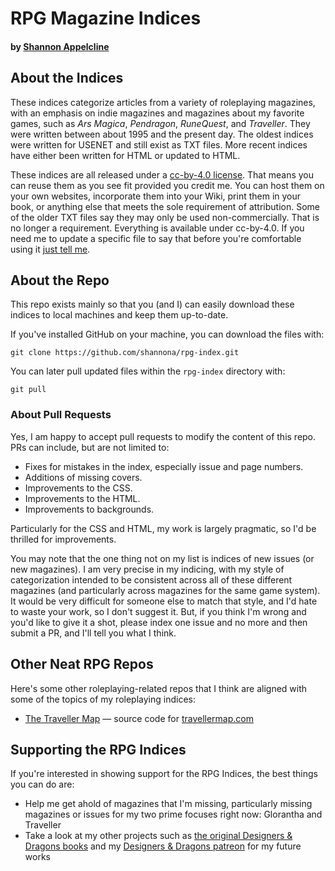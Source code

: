 # RPG Magazine Indices
#### by [Shannon Appelcline](mailto:shannon.appelcline@gmail.com)

## About the Indices

These indices categorize articles from a variety of roleplaying
magazines, with an emphasis on indie magazines and magazines about my
favorite games, such as _Ars Magica_, _Pendragon_, _RuneQuest_, and
_Traveller_. They were written between about 1995 and the present
day. The oldest indices were written for USENET and still exist as TXT
files. More recent indices have either been written for HTML or
updated to HTML.

These indices are all released under a [cc-by-4.0
license](https://creativecommons.org/licenses/by/4.0/). That means you
can reuse them as you see fit provided you credit me. You can host
them on your own websites, incorporate them into your Wiki, print them
in your book, or anything else that meets the sole requirement of
attribution. Some of the older TXT files say they may only be used
non-commercially. That is no longer a requirement. Everything is
available under cc-by-4.0. If you need me to update a specific file to say that before you're comfortable using it [just tell me](mailto:shannon.appelcline@gmail.com).

## About the Repo

This repo exists mainly so that you (and I) can easily download these
indices to local machines and keep them up-to-date.

If you've installed GitHub on your machine, you can download the files with:
```
git clone https://github.com/shannona/rpg-index.git
```
You can later pull updated files within the `rpg-index` directory with:
```
git pull
```
### About Pull Requests

Yes, I am happy to accept pull requests to modify the content of this
repo. PRs can include, but are not limited to:

* Fixes for mistakes in the index, especially issue and page numbers.
* Additions of missing covers.
* Improvements to the CSS.
* Improvements to the HTML.
* Improvements to backgrounds.

Particularly for the CSS and HTML, my work is largely pragmatic, so
I'd be thrilled for improvements.

You may note that the one thing not on my list is indices of new
issues (or new magazines). I am very precise in my indicing, with my
style of categorization intended to be consistent across all of these
different magazines (and particularly across magazines for the same
game system). It would be very difficult for someone else to match
that style, and I'd hate to waste your work, so I don't suggest
it. But, if you think I'm wrong and you'd like to give it a shot,
please index one issue and no more and then submit a PR, and I'll tell
you what I think.

## Other Neat RPG Repos

Here's some other roleplaying-related repos that I think are aligned
with some of the topics of my roleplaying indices:

* [The Traveller Map](https://github.com/inexorabletash/travellermap) — source code for [travellermap.com](https://travellermap.com/)

## Supporting the RPG Indices

If you're interested in showing support for the RPG Indices, the best
things you can do are:

* Help me get ahold of magazines that I'm missing, particularly
  missing magazines or issues for my two prime focuses right now:
  Glorantha and Traveller
* Take a look at my other projects such as [the original Designers & Dragons books](https://www.drivethrurpg.com/browse.php?keywords=designers++dragons&manufacturers_id=2152&x=0&y=0&author=&artist=&pfrom=&pto=) and my [Designers & Dragons patreon](https://www.patreon.com/designersanddragons) for my future works
